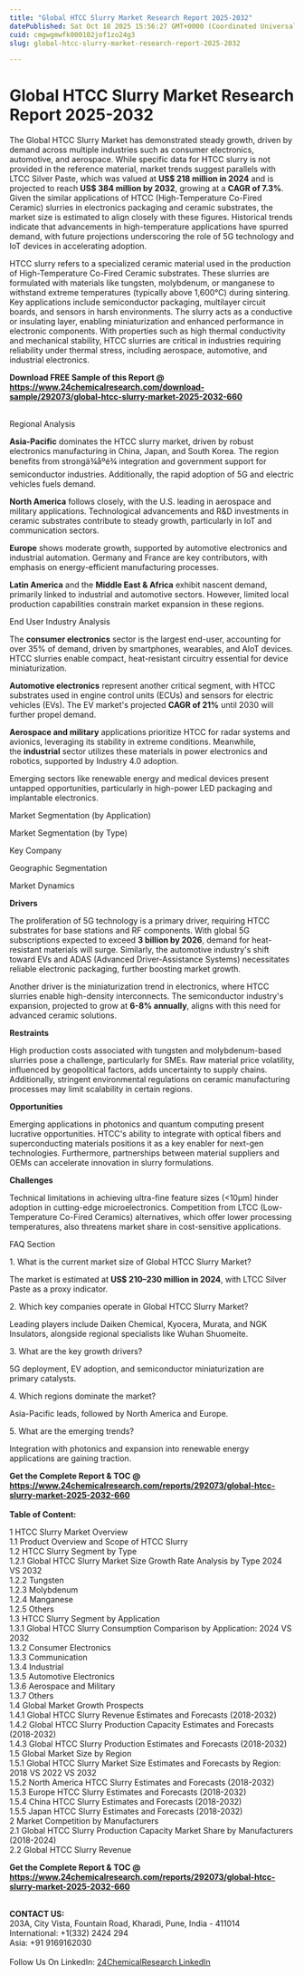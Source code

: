 ```yaml
---
title: "Global HTCC Slurry Market Research Report 2025-2032"
datePublished: Sat Oct 18 2025 15:56:27 GMT+0000 (Coordinated Universal Time)
cuid: cmgwgmwfk000102jof1zo24g3
slug: global-htcc-slurry-market-research-report-2025-2032

---
```


# Global HTCC Slurry Market Research Report 2025-2032

<p>The Global HTCC Slurry Market has demonstrated steady growth, driven by demand across multiple industries such as consumer electronics, automotive, and aerospace. While specific data for HTCC slurry is not provided in the reference material, market trends suggest parallels with LTCC Silver Paste, which was valued at <strong>US$ 218 million in 2024</strong> and is projected to reach <strong>US$ 384 million by 2032</strong>, growing at a <strong>CAGR of 7.3%</strong>. Given the similar applications of HTCC (High-Temperature Co-Fired Ceramic) slurries in electronics packaging and ceramic substrates, the market size is estimated to align closely with these figures. Historical trends indicate that advancements in high-temperature applications have spurred demand, with future projections underscoring the role of 5G technology and IoT devices in accelerating adoption.</p><p>
</p><p>HTCC slurry refers to a specialized ceramic material used in the production of High-Temperature Co-Fired Ceramic substrates. These slurries are formulated with materials like tungsten, molybdenum, or manganese to withstand extreme temperatures (typically above 1,600°C) during sintering. Key applications include semiconductor packaging, multilayer circuit boards, and sensors in harsh environments. The slurry acts as a conductive or insulating layer, enabling miniaturization and enhanced performance in electronic components. With properties such as high thermal conductivity and mechanical stability, HTCC slurries are critical in industries requiring reliability under thermal stress, including aerospace, automotive, and industrial electronics.</p><div><b>Download FREE Sample of this Report @ 
            <a href="https://www.24chemicalresearch.com/download-sample/292073/global-htcc-slurry-market-2025-2032-660">
            https://www.24chemicalresearch.com/download-sample/292073/global-htcc-slurry-market-2025-2032-660</a></b></div><br><p>
Regional Analysis</p><p>
</p><p><strong>Asia-Pacific</strong> dominates the HTCC slurry market, driven by robust electronics manufacturing in China, Japan, and South Korea. The region benefits from strongä¾åºé¾ integration and government support for semiconductor industries. Additionally, the rapid adoption of 5G and electric vehicles fuels demand.</p><p>
</p><p><strong>North America</strong> follows closely, with the U.S. leading in aerospace and military applications. Technological advancements and R&amp;D investments in ceramic substrates contribute to steady growth, particularly in IoT and communication sectors.</p><p>
</p><p><strong>Europe</strong> shows moderate growth, supported by automotive electronics and industrial automation. Germany and France are key contributors, with emphasis on energy-efficient manufacturing processes.</p><p>
</p><p><strong>Latin America</strong> and the <strong>Middle East &amp; Africa</strong> exhibit nascent demand, primarily linked to industrial and automotive sectors. However, limited local production capabilities constrain market expansion in these regions.</p><p>
End User Industry Analysis</p><p>
</p><p>The <strong>consumer electronics</strong> sector is the largest end-user, accounting for over 35% of demand, driven by smartphones, wearables, and AIoT devices. HTCC slurries enable compact, heat-resistant circuitry essential for device miniaturization.</p><p>
</p><p><strong>Automotive electronics</strong> represent another critical segment, with HTCC substrates used in engine control units (ECUs) and sensors for electric vehicles (EVs). The EV market's projected <strong>CAGR of 21%</strong> until 2030 will further propel demand.</p><p>
</p><p><strong>Aerospace and military</strong> applications prioritize HTCC for radar systems and avionics, leveraging its stability in extreme conditions. Meanwhile, the <strong>industrial</strong> sector utilizes these materials in power electronics and robotics, supported by Industry 4.0 adoption.</p><p>
</p><p>Emerging sectors like renewable energy and medical devices present untapped opportunities, particularly in high-power LED packaging and implantable electronics.</p><p>
Market Segmentation (by Application)</p><p>
</p><p>
Market Segmentation (by Type)</p><p>
</p><p>
Key Company</p><p>
</p><p>
Geographic Segmentation</p><p>
</p><p>
Market Dynamics</p><p>
</p><p><strong>Drivers</strong></p><p>
</p><p>The proliferation of 5G technology is a primary driver, requiring HTCC substrates for base stations and RF components. With global 5G subscriptions expected to exceed <strong>3 billion by 2026</strong>, demand for heat-resistant materials will surge. Similarly, the automotive industry's shift toward EVs and ADAS (Advanced Driver-Assistance Systems) necessitates reliable electronic packaging, further boosting market growth.</p><p>
</p><p>Another driver is the miniaturization trend in electronics, where HTCC slurries enable high-density interconnects. The semiconductor industry's expansion, projected to grow at <strong>6-8% annually</strong>, aligns with this need for advanced ceramic solutions.</p><p>
</p><p><strong>Restraints</strong></p><p>
</p><p>High production costs associated with tungsten and molybdenum-based slurries pose a challenge, particularly for SMEs. Raw material price volatility, influenced by geopolitical factors, adds uncertainty to supply chains. Additionally, stringent environmental regulations on ceramic manufacturing processes may limit scalability in certain regions.</p><p>
</p><p><strong>Opportunities</strong></p><p>
</p><p>Emerging applications in photonics and quantum computing present lucrative opportunities. HTCC's ability to integrate with optical fibers and superconducting materials positions it as a key enabler for next-gen technologies. Furthermore, partnerships between material suppliers and OEMs can accelerate innovation in slurry formulations.</p><p>
</p><p><strong>Challenges</strong></p><p>
</p><p>Technical limitations in achieving ultra-fine feature sizes (&lt;10µm) hinder adoption in cutting-edge microelectronics. Competition from LTCC (Low-Temperature Co-Fired Ceramics) alternatives, which offer lower processing temperatures, also threatens market share in cost-sensitive applications.</p><p>
FAQ Section</p><p>
1. What is the current market size of Global HTCC Slurry Market?</p><p>
</p><p>The market is estimated at <strong>US$ 210–230 million in 2024</strong>, with LTCC Silver Paste as a proxy indicator.</p><p>
2. Which key companies operate in Global HTCC Slurry Market?</p><p>
</p><p>Leading players include Daiken Chemical, Kyocera, Murata, and NGK Insulators, alongside regional specialists like Wuhan Shuomeite.</p><p>
3. What are the key growth drivers?</p><p>
</p><p>5G deployment, EV adoption, and semiconductor miniaturization are primary catalysts.</p><p>
4. Which regions dominate the market?</p><p>
</p><p>Asia-Pacific leads, followed by North America and Europe.</p><p>
5. What are the emerging trends?</p><p>
</p><p>Integration with photonics and expansion into renewable energy applications are gaining traction.</p>

<div><b>Get the Complete Report & TOC @ 
            <a href="https://www.24chemicalresearch.com/reports/292073/global-htcc-slurry-market-2025-2032-660">
            https://www.24chemicalresearch.com/reports/292073/global-htcc-slurry-market-2025-2032-660</a></b></div><br>
            <b>Table of Content:</b><p>1 HTCC Slurry Market Overview<br />
    1.1 Product Overview and Scope of HTCC Slurry<br />
    1.2 HTCC Slurry Segment by Type<br />
        1.2.1 Global HTCC Slurry Market Size Growth Rate Analysis by Type 2024 VS 2032<br />
        1.2.2 Tungsten<br />
        1.2.3 Molybdenum<br />
        1.2.4 Manganese<br />
        1.2.5 Others<br />
    1.3 HTCC Slurry Segment by Application<br />
        1.3.1 Global HTCC Slurry Consumption Comparison by Application: 2024 VS 2032<br />
        1.3.2 Consumer Electronics<br />
        1.3.3 Communication<br />
        1.3.4 Industrial<br />
        1.3.5 Automotive Electronics<br />
        1.3.6 Aerospace and Military<br />
        1.3.7 Others<br />
    1.4 Global Market Growth Prospects<br />
        1.4.1 Global HTCC Slurry Revenue Estimates and Forecasts (2018-2032)<br />
        1.4.2 Global HTCC Slurry Production Capacity Estimates and Forecasts (2018-2032)<br />
        1.4.3 Global HTCC Slurry Production Estimates and Forecasts (2018-2032)<br />
    1.5 Global Market Size by Region<br />
        1.5.1 Global HTCC Slurry Market Size Estimates and Forecasts by Region: 2018 VS 2022 VS 2032<br />
        1.5.2 North America HTCC Slurry Estimates and Forecasts (2018-2032)<br />
        1.5.3 Europe HTCC Slurry Estimates and Forecasts (2018-2032)<br />
        1.5.4 China HTCC Slurry Estimates and Forecasts (2018-2032)<br />
        1.5.5 Japan HTCC Slurry Estimates and Forecasts (2018-2032)<br />
2 Market Competition by Manufacturers<br />
    2.1 Global HTCC Slurry Production Capacity Market Share by Manufacturers (2018-2024)<br />
    2.2 Global HTCC Slurry Revenue</p>

<div><b>Get the Complete Report & TOC @ 
            <a href="https://www.24chemicalresearch.com/reports/292073/global-htcc-slurry-market-2025-2032-660">
            https://www.24chemicalresearch.com/reports/292073/global-htcc-slurry-market-2025-2032-660</a></b></div><br>

<b>CONTACT US:</b><br>
            203A, City Vista, Fountain Road, Kharadi, Pune, India - 411014<br>
            International: +1(332) 2424 294<br>
            Asia: +91 9169162030 <br><br>
            Follow Us On LinkedIn: <a href="https://www.linkedin.com/company/24chemicalresearch/">24ChemicalResearch LinkedIn</a>